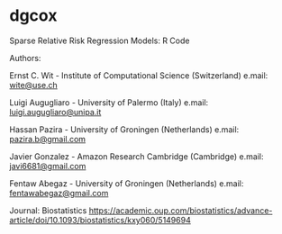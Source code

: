 # dgcox

Sparse Relative Risk Regression Models: R Code

Authors:

Ernst C. Wit - Institute of Computational Science (Switzerland) e.mail: wite@use.ch

Luigi Augugliaro - University of Palermo (Italy) e.mail: luigi.augugliaro@unipa.it

Hassan Pazira - University of Groningen (Netherlands) e.mail: pazira.b@gmail.com

Javier Gonzalez - Amazon Research Cambridge (Cambridge) e.mail: javi6681@gmail.com

Fentaw Abegaz - University of Groningen (Netherlands) e.mail: fentawabegaz@gmail.com

Journal: Biostatistics
https://academic.oup.com/biostatistics/advance-article/doi/10.1093/biostatistics/kxy060/5149694
